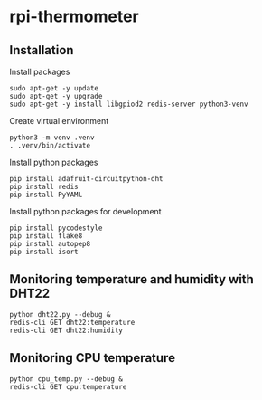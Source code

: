 # rpi-thermometer

## Installation

Install packages
```
sudo apt-get -y update
sudo apt-get -y upgrade
sudo apt-get -y install libgpiod2 redis-server python3-venv
```

Create virtual environment
```
python3 -m venv .venv
. .venv/bin/activate
```

Install python packages
```
pip install adafruit-circuitpython-dht
pip install redis
pip install PyYAML
```

Install python packages for development
```
pip install pycodestyle
pip install flake8
pip install autopep8
pip install isort
```

## Monitoring temperature and humidity with DHT22
```
python dht22.py --debug &
redis-cli GET dht22:temperature
redis-cli GET dht22:humidity
```

## Monitoring CPU temperature
```
python cpu_temp.py --debug &
redis-cli GET cpu:temperature
```

